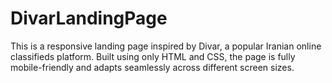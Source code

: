 # DivarLandingPage
This is a responsive landing page inspired by Divar, a popular Iranian online classifieds platform. Built using only HTML and CSS, the page is fully mobile-friendly and adapts seamlessly across different screen sizes.
